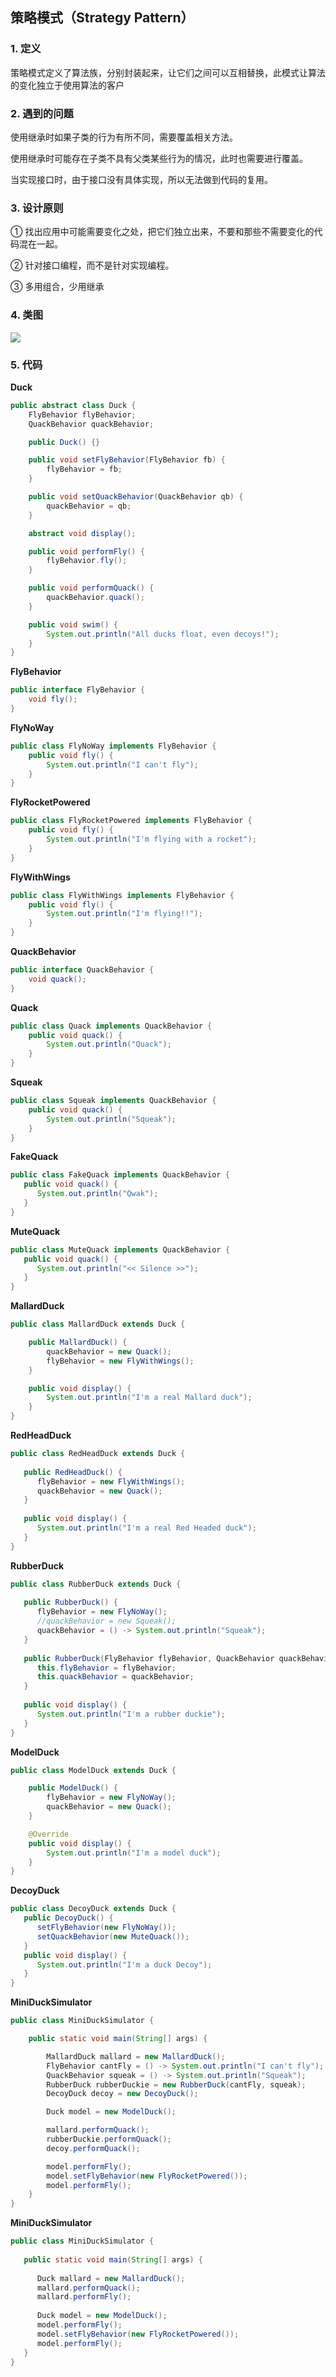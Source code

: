 ## 策略模式（Strategy Pattern）

### 1. 定义

策略模式定义了算法族，分别封装起来，让它们之间可以互相替换，此模式让算法的变化独立于使用算法的客户

### 2. 遇到的问题

使用继承时如果子类的行为有所不同，需要覆盖相关方法。

使用继承时可能存在子类不具有父类某些行为的情况，此时也需要进行覆盖。

当实现接口时，由于接口没有具体实现，所以无法做到代码的复用。

### 3. 设计原则

① 找出应用中可能需要变化之处，把它们独立出来，不要和那些不需要变化的代码混在一起。

② 针对接口编程，而不是针对实现编程。

③ 多用组合，少用继承

### 4. 类图

<left><img src="images\01-strategy-pattern.png"/></left>

### 5. 代码

**Duck**

```java
public abstract class Duck {
    FlyBehavior flyBehavior;
    QuackBehavior quackBehavior;

    public Duck() {}

    public void setFlyBehavior(FlyBehavior fb) {
        flyBehavior = fb;
    }

    public void setQuackBehavior(QuackBehavior qb) {
        quackBehavior = qb;
    }

    abstract void display();

    public void performFly() {
        flyBehavior.fly();
    }

    public void performQuack() {
        quackBehavior.quack();
    }

    public void swim() {
        System.out.println("All ducks float, even decoys!");
    }
}
```

**FlyBehavior**

```java
public interface FlyBehavior {
    void fly();
}
```

**FlyNoWay**

```java
public class FlyNoWay implements FlyBehavior {
    public void fly() {
        System.out.println("I can't fly");
    }
}
```

**FlyRocketPowered**

```java
public class FlyRocketPowered implements FlyBehavior {
	public void fly() {
		System.out.println("I'm flying with a rocket");
	}
}
```

**FlyWithWings**

```java
public class FlyWithWings implements FlyBehavior {
	public void fly() {
		System.out.println("I'm flying!!");
	}
}
```

**QuackBehavior**

```java
public interface QuackBehavior {
    void quack();
}
```

**Quack**

```java
public class Quack implements QuackBehavior {
	public void quack() {
		System.out.println("Quack");
	}
}
```

**Squeak**

```java
public class Squeak implements QuackBehavior {
	public void quack() {
		System.out.println("Squeak");
	}
}
```

**FakeQuack**

```java
public class FakeQuack implements QuackBehavior {
   public void quack() {
      System.out.println("Qwak");
   }
}
```

**MuteQuack**

```java
public class MuteQuack implements QuackBehavior {
   public void quack() {
      System.out.println("<< Silence >>");
   }
}
```

**MallardDuck**

```java
public class MallardDuck extends Duck {

    public MallardDuck() {
        quackBehavior = new Quack();
        flyBehavior = new FlyWithWings();
    }

    public void display() {
        System.out.println("I'm a real Mallard duck");
    }
}
```

**RedHeadDuck**

```java
public class RedHeadDuck extends Duck {
 
   public RedHeadDuck() {
      flyBehavior = new FlyWithWings();
      quackBehavior = new Quack();
   }
 
   public void display() {
      System.out.println("I'm a real Red Headed duck");
   }
}
```

**RubberDuck**

```java
public class RubberDuck extends Duck {
 
   public RubberDuck() {
      flyBehavior = new FlyNoWay();
      //quackBehavior = new Squeak();
      quackBehavior = () -> System.out.println("Squeak");
   }
   
   public RubberDuck(FlyBehavior flyBehavior, QuackBehavior quackBehavior) {
      this.flyBehavior = flyBehavior;
      this.quackBehavior = quackBehavior; 
   }
 
   public void display() {
      System.out.println("I'm a rubber duckie");
   }
}
```

**ModelDuck**

```java
public class ModelDuck extends Duck {

    public ModelDuck() {
        flyBehavior = new FlyNoWay();
        quackBehavior = new Quack();
    }

    @Override
    public void display() {
        System.out.println("I'm a model duck");
    }
}
```

**DecoyDuck**

```java
public class DecoyDuck extends Duck {
   public DecoyDuck() {
      setFlyBehavior(new FlyNoWay());
      setQuackBehavior(new MuteQuack());
   }
   public void display() {
      System.out.println("I'm a duck Decoy");
   }
}
```

**MiniDuckSimulator**

```java
public class MiniDuckSimulator {

    public static void main(String[] args) {

        MallardDuck mallard = new MallardDuck();
        FlyBehavior cantFly = () -> System.out.println("I can't fly");
        QuackBehavior squeak = () -> System.out.println("Squeak");
        RubberDuck rubberDuckie = new RubberDuck(cantFly, squeak);
        DecoyDuck decoy = new DecoyDuck();

        Duck model = new ModelDuck();

        mallard.performQuack();
        rubberDuckie.performQuack();
        decoy.performQuack();

        model.performFly();
        model.setFlyBehavior(new FlyRocketPowered());
        model.performFly();
    }
}
```

**MiniDuckSimulator**

```java
public class MiniDuckSimulator {
 
   public static void main(String[] args) {
 
      Duck mallard = new MallardDuck();
      mallard.performQuack();
      mallard.performFly();
   
      Duck model = new ModelDuck();
      model.performFly();
      model.setFlyBehavior(new FlyRocketPowered());
      model.performFly();
   }
}
```
